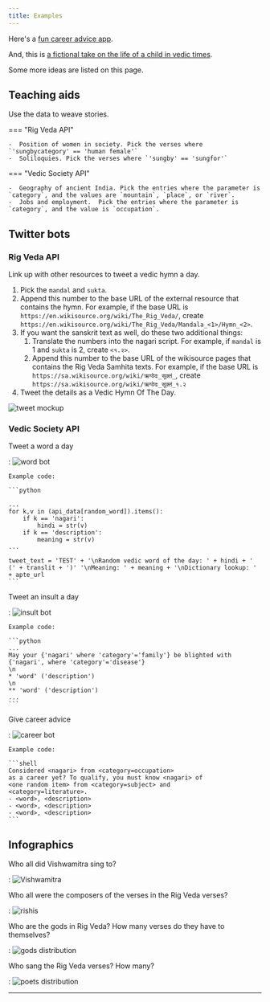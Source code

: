 ```yaml
---
title: Examples
---
```


Here's a [fun career advice app](https://github.com/AninditaBasu/indica/blob/master/tarzezindagi.py).

And, this is [a fictional take on the life of a child in vedic times](https://life-ancient-india.herokuapp.com/).

Some more ideas are listed on this page.

## Teaching aids

Use the data to weave stories.

=== "Rig Veda API"

    -  Position of women in society. Pick the verses where `'sungbycategory' == 'human female'`
    -  Soliloquies. Pick the verses where `'sungby' == 'sungfor'`
	
=== "Vedic Society API"

    -  Geography of ancient India. Pick the entries where the parameter is `category`, and the values are `mountain`, `place`, or `river`.
	-  Jobs and employment.  Pick the entries where the parameter is `category`, and the value is `occupation`.

## Twitter bots

### Rig Veda API

Link up with other resources to tweet a vedic hymn a day.

1.  Pick the `mandal` and `sukta`.
1.  Append this number to the base URL of the external resource that contains the hymn. For example, if the base URL is `https://en.wikisource.org/wiki/The_Rig_Veda/`, create `https://en.wikisource.org/wiki/The_Rig_Veda/Mandala_<1>/Hymn_<2>`.
1.  If you want the sanskrit text as well, do these two additional things:
    1.  Translate the numbers into the nagari script. For example, if `mandal` is 1 and `sukta` is 2, create `<१.२>`.
    1.  Append this number to the base URL of the wikisource pages that contains the Rig Veda Samhita texts. For example, if the base URL is `https://sa.wikisource.org/wiki/ऋग्वेदः_सूक्तं_`, create `https://sa.wikisource.org/wiki/ऋग्वेदः_सूक्तं_१.२`
1.  Tweet the details as a Vedic Hymn Of The Day.

![tweet mockup](./images/tweet_mockup_2.png)

### Vedic Society API

Tweet a word a day

:   ![word bot](./images/VS_1.png)

    Example code:
	
	```python

	...
	for k,v in (api_data[random_word]).items():
    	if k == 'nagari':
        	hindi = str(v)
    	if k == 'description':
        	meaning = str(v)
	...

	tweet_text = 'TEST' + '\nRandom vedic word of the day: ' + hindi + ' (' + translit + ')' '\nMeaning: ' + meaning + '\nDictionary lookup: ' + apte_url
	```
Tweet an insult a day

:   ![insult bot](./images/VS_2.png)

    Example code:
	
	```python
	...
	May your {'nagari' where 'category'='family'} be blighted with {'nagari', where 'category'='disease'}
	\n
	* 'word' ('description')
	\n
	** 'word' ('description')
	...
	```

Give career advice

:   ![career bot](./images/tweet_mockup_1.png)

    Example code:
	
	```shell
	Considered <nagari> from <category=occupation>
	as a career yet? To qualify, you must know <nagari> of 
	<one random item> from <category=subject> and 
	<category=literature>.
	- <word>, <description>
	- <word>, <description>
	- <word>, <description>
	```

## Infographics

Who all did Vishwamitra sing to?</h4>

:   ![Vishwamitra](./images/vishwamitra.png)

Who all were the composers of the verses in the Rig Veda verses?

:   ![rishis](./images/rishis.png)

Who are the gods in Rig Veda? How many verses do they have to themselves?

:   ![gods distribution](./images/RV_1.png)

Who sang the Rig Veda verses? How many?

:   ![poets distribution](./images/RV_2.png)

<hr/>

<a href="https://whimsy.myinstamojo.com/product/480613/coffee-ddbc0/" data-store-name="whimsy" data-domain="https://whimsy.myinstamojo.com" data-id="480613" rel="im-new-checkout" data-text="Like this API? Buy me a coffee." data-css-style="background:#1273de; color:#ffffff; width:300px; border-radius:30px" data-layout="vertical"></a>
<script src="https://manage.instamojo.com/assets/js/pay_button/button.min.js"></script>
